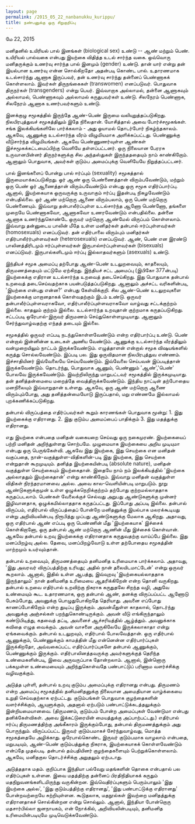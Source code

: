 ```yaml
---
layout: page
permalink: /2015_05_22_nanbanukku_kurippu/
title: நண்பனுக்கு ஒரு சிறுகுறிப்பு
---
```

மே 22, 2015

மனிதனில் உயிரியல் பால் இனங்கள் (biological sex) உண்டு -- ஆண் மற்றும் பெண். உயிரியல் பால்வகை என்பது இயற்கை விதித்த உடல் சார்ந்த வகை. ஒவ்வொரு மனிதருக்கும் உணர்வு சார்ந்த பால் இனமும் (gender) உண்டு. தான் யார் என்று தன் இயல்பான உணர்வு என்ன சொல்கிறதோ அதன்படி கொண்ட பால். உதாரணமாக உடல்சார்ந்து ஆணாக இருப்பவர், தன் உணர்வு சார்ந்து தன்னைப் பெண்ணாகக் கொள்ளலாம். இவர்கள் திருநங்கைகள் (transwomen) எனப்படுவர். பொதுவாக திருநர்கள் (transgenders) என்று பெயர். இவ்வாறாக அல்லாமல், தன்னை ஆணாகவும் அல்லாமல், பெண்ணாகவும் அல்லாமல் கருதுபவர்கள் உண்டு. சிலநேரம் பெண்ணாக, சிலநேரம் ஆணாக உணர்பவர்களும் உண்டு.

இனக்குழு சமூகத்தில் இருந்தே ஆண்-பெண் இருமை வலியுறுத்தப்படுகிறது. நிலபிரபுத்துவச் சமூகத்திலும் இதே நிலைதான். யோசித்தால் அவை போர்ச்சமூகங்கள். சங்க இலக்கியங்களிலே பார்க்கலாம் - அது ஓயாமல் தொடர்போர் நிகழ்ந்தகாலம். ஆகவே, ஆணுக்கு உடல்சார்ந்த வீரம் விழுமியமாக அளிக்கப்பட்டது. பெண்ணுக்கு வீடுசார்ந்த விழுமியங்கள். ஆகவே பெண்ணுணர்வுள்ள ஆண்கள் இச்சமூகக்கட்டமைப்பிற்கு வெளியே தள்ளப்பட்டனர். ஒரு நிலையான பேரரசு உருவானபின்னர் திருநர்களுக்கு சில அந்தஸ்துகள் இருந்தததையும் நாம் காண்கிறோம். ஆனாலும் பொதுவாக, அவர்கள் குடும்ப அமைப்புக்கு வெளியேயே நிறுத்தப்பட்டனர்.

பால் இனங்களைப் போன்று பால் ஈர்ப்பும் (sexuality) சமூகத்தால் இருமையாக்கப்படுகிறது. ஓர் ஆண் ஒரு பெண்ணைத்தான் விரும்பவேண்டும், மற்றும் ஒரு பெண் ஓர் ஆணைத்தான் விரும்பவேண்டும் என்பது ஒரு சமூக எதிர்ப்பார்ப்பு. ஆனால், இயற்கையாக ஒருவருக்கு உருவாகும் ஈர்ப்பு இதன்படி நிகழவேண்டும் என்பதில்லை. ஓர் ஆண் மற்றொரு ஆணை விரும்பலாம், ஒரு பெண் மற்றொரு பெண்ணையும். இவ்வாறு தன்பாலீர்ப்புள்ள உடல்சார்ந்த ஆணோ பெண்ணோ, தங்களை முறையே பெண்ணாகவோ, ஆணாகவோ உணரவேண்டும் என்பதில்லை. தன்னை ஆணாக உணர்ந்துகொண்டே ஒருவர் மற்றொரு ஆண்மேல் விருப்பம் கொள்ளலாம். இவ்வாறு தன்னுடைய பாலின் மீதே உள்ள மனிதர்கள் தன்பால் ஈர்ப்புள்ளவர்கள் (homosexuals) எனப்படுவர். தன் எதிர்பாலை விரும்பும் மனிதர்கள் எதிர்பாலீர்ர்புள்ளவர்கள் (heterosexuals) எனப்படுவர். ஆண், பெண் என இரண்டு பாலினத்திரிடமும் ஈர்ப்புள்ளவர்கள் இருபால்ஈர்ப்புள்ளவர்கள் (bisexuals) எனப்ப்டுவர். இருபால்களிடமும் ஈர்ப்பு இல்லாதவர்களும் (asexuals) உண்டு.

இந்தியச் சமூக அமைப்பு தற்போது ஆண்-பெண் உடலுறவையும், காதலையும், திருமணத்தையும் மட்டுமே ஏற்கிறது. இந்தியச் சட்ட அமைப்பு (இபிகோ 377ன்படி) இயற்கைக்கு எதிரான உடல்சார்ந்த உறவைத் தடைசெய்கிறது. இது பொதுவாக தன்பால் உறவைத் தடைசெய்வதற்காக பயன்படுத்தப்படுகிறது. ஆனாலும் அச்சட்ட வரிகளின்படி, 'இயற்கை என்பது என்ன?' என்பது கேள்விக்குறி. சில ஆண்-பெண் உடலுறவுகளை இயற்கைக்கு மாறானதாகக் கொள்வதற்கும் இடம் உண்டு. ஒருவர் தன்பாலீர்ப்புள்ளவராகவோ, எதிர்பாலீர்ப்புள்ளவராகவோ வாழ்வது சட்டக்குற்றம் இல்லை. காதலும் குற்றம் இல்லை. உடல்சார்ந்த உறவுதான் குற்றமாக கருதப்படுகிறது. சட்டப்படி ஒரேபால்-இருவர் திருமணம் செய்துகொள்ளமுடியாது. ஆனாலும் சேர்ந்துவாழ்வதற்கு எந்தத் தடையும் இல்லை.

சமூகத்தில் ஒருவர் எப்படி நடந்துகொள்ளவேண்டும் என்ற எதிர்பார்ப்பு உண்டு. பெண் என்றால் இன்னின்ன உடைகள் அணிய வேண்டும். ஆணுக்கு உடல்சார்ந்த வீரத்திலும் வன்முறையிலும் நாட்டம் இருக்கவேண்டும். எழுத்தாளன் என்றால் சமூக விஷயங்களில் கருத்து சொல்லவேண்டும். இப்படி பல. இது ஒருவிதமான நிலபிரபுத்துவ எண்ணம். இச்சாதியினர் இவ்வேலையே செய்யவேண்டும். இவ்வேலை செய்பவன் இப்படித்தான் இருக்கவேண்டும். தொடர்ந்து, பொதுவாக ஆணும், பெண்ணும் 'ஆண்','பெண்' போலவே இருக்கவேண்டும். இவற்றிலிருந்து மாறுபட்டவர் சமூகத்தில் இருக்கமுடியாது. தன் தனித்தன்மையை மறைத்தே வைத்திருக்கவேண்டும். இந்திய நாட்டின் தற்போதைய மனநிலையும் இவ்வாறுதான் உள்ளது. ஆகவே, ஒரு ஆண் மற்றொரு ஆணை விரும்பும்போது, அது தனித்தன்மையோடு இருப்பதால், மறு எண்ணமே இல்லாமல் புறக்கணிக்கப்படுகிறது.

தன்பால் விருப்பத்தை எதிர்ப்பவர்கள் கூறும் காரணங்கள் பொதுவாக மூன்று: 1. இது இயற்கைக்கு எதிரானது. 2. இது குடும்ப அமைப்பைப் பாதிக்கும் 3. இது மதத்துக்கு எதிரானது.

எது இயற்கை என்பதை மனிதன் வகையறை செய்வது ஒரு நகைமுரண். இயற்கையைப் பற்றி மனிதன் அறிந்துள்ளது சொற்பமே. முழுமையாக இயற்கையை அறிய முடியுமா என்பது ஒரு பெருங்கேள்வி. ஆகவே இது இயற்கை, இது செயற்கை என மனிதன் வகுப்பதை, நான்-வகுத்துள்ள-விதிகளின்-படி இது இயற்கை, இது செயற்கை என்றுதான் கூறமுடியும். தனித்த இயற்கையின்படி (absolute nature), மனிதன் வகுத்துள்ள செயற்கையும் இயற்கைதான். இதையே நாம் நம் இலக்கியத்தில் 'இயற்கை அல்லாததும் இயற்கைதான்' என்று காண்கிறோம். இவ்வாறு மனிதன் வகுத்துள்ள விதிகள் நிரந்தரமானவை அல்ல. அவை கால-வெளியின்படி மாறுபடும். நூறு ஆண்டுகளுக்குமுன் உள்ள ஒழுக்கநெறிக்குற்றம் தற்போது குற்றமல்லாததாக கருதப்படலாம். பெண்கள் வேலைக்குச் செல்வது அறுபது ஆண்டுகளுக்கு முன்னர் இழிவானதாக, ஒழுக்கமில்லாததாக கருதப்பட்டது. இப்போது அப்படி இல்லை. தன்பால் விருப்பம், எதிர்பால் விருப்பத்தைப் போன்றே மனிதனுக்கு இயல்பாக மலரக்கூடியது என்று அறிவியலின்படி நிரூபித்து முப்பது ஆண்டுகளுக்கு மேலாக ஆகிறது. அதாவது, ஒரு எதிர்பால் ஆண் எப்படி ஒரு பெண்ணின் மீது 'இயற்கையாக' இச்சைக் கொள்கிறானோ, ஒரு தன்பால் ஆண் மற்றொரு ஆணின் மீது இச்சைக் கொள்வான். ஆகவே தன்பால் உறவு இயற்கைக்கு எதிரானதாக கருதுவதற்கு வாய்ப்பே இல்லை. இது மனப்பிறழ்வு அல்ல. தேவை, மனப்பிறழ்வோடு உள்ள தற்போதைய சமூகத்தின் மாற்றமும் உயர்வும்தான்.

தன்பால் உறவையும், திருமணத்தையும் தனிமனித உரிமையாக பார்க்கலாம். அதாவது, 'இது அவரவர் விருப்பத்திற்கு உரியது; அதில் நான் தலையிடமாட்டேன்' என்று ஒருவர் கூறலாம். ஆனால், இதில் உள்ள ஆபத்து, இவ்வுறவு 'இயற்கையல்லாததாக இருந்தாலும்' நான் தனிமனித உரிமையை ஆதரிக்கிறேன் என்ற தொனி வருகிறது. தன்பால் உறவை எதிர்பால் உறவிற்கு நிகராக கருதுதலே சிறந்த வழி, அதுவே உண்மையும் கூட. உதாரணமாக, ஒரு தன்பால் ஆண், தனக்கு விருப்பப்பட்ட ஆணோடு பேசும்போது, அவனுக்கு பொழுதுபோகிறதே தெரியாது. அவனை எப்போது காணப்போகிறோம் என்ற துடிப்பு இருக்கும். அவன்மீதுள்ள காதலால், தொடர்ந்து அவனுக்கு அஞ்சல்கள் பறந்துகொண்டிருக்கும். அவன் வீடு எங்கிருந்தாலும் கண்டுபிடித்து, கதவைத் தட்டி, அவனைச் ஆச்சரியத்தில் ஆழ்த்தும். அவனுக்காக கவிதை எழுத வைக்கும். அவன் வாசனை அருகிலேயே இருக்கலாகாதா என்று ஏங்கவைக்கும். தன்பால் உடலுறவும், எதிர்பால் போலவேத்தான். ஒரு எதிர்பால் ஆணுக்கும், பெண்ணுக்கும் காமத்தின் மீது என்னென்ன எதிர்பார்ப்புகள் இருக்கிறதோ, அவ்வகைப்பட்ட எதிர்ப்பார்ப்புகளே தன்பால் ஆணுக்கும், பெண்ணுக்கும் இருக்கும். எதிர்பாலினத்தவருக்கு அவர்களுக்குத் தெரிந்த உண்மைகளின்படி, இவை அருவருப்பாக தோன்றலாம். ஆனால், இன்னொரு பக்கமுள்ள உண்மையையும் அறிந்துகொள்வதே பண்பாட்டுப் பரிணாம வளர்ச்சிக்கு வழிவகுக்கும்.

அடுத்த புள்ளி, தன்பால் உறவு குடும்ப அமைப்புக்கு எதிரானது என்பது. திருமணம் என்ற அமைப்பு சமூகத்தில் தனிமனிதனுக்கு நிலையான அமைதியான வாழ்க்கையை உறுதி செய்வதற்காக ஏற்பட்டது. குடும்பங்கள் பொதுவாக குழந்தைகளின் வளர்ச்சிக்கும், ஆயுளுக்கும், அதனால் ஏற்படும் பண்பாட்டுக்கடத்தலுக்கும் இன்றியமையானவை. (திருமணம், குடும்பம் போன்ற அமைப்புகள் வேண்டுமா என்பது தனிக்கேள்விகள். அவை இக்கட்டுரையின் மையத்துக்கு அப்பாற்பட்டது.) எதிர்பால் ஈர்ப்பு திருமணத்திற்கு அங்கீகாரம் இருக்கும்போது, தன்பால் திருமணத்துக்கும் அது பொருந்தும். விருப்பப்பட்ட இருவர் குடும்பமாகச் சேர்ந்துவாழ்வது, மொத்த சமூகத்தையே அழிக்காது. ஒரேபால்கொண்ட இருவர் குடும்பமாக வாழலாம் என்பதை, மறுபடியும், ஆண்-பெண் குடும்பத்துக்கு நிகராக, இயற்கையாகக் கொள்ளவேண்டும் என்ப்தே முதல்படி. தன்பால் தம்பதியினர் குழந்தைகளையும் பெற்றுக்கொள்ளலாம். ஆகவே, மனிதகுல தொடர்ச்சிக்கு அறுதலும் ஏற்படாது.

அடுத்ததாக மதம். குறிப்பாக இந்தியா பல்வேறு மதங்களின் தொகை என்பதால் பல எதிர்ப்புகள் உள்ளன. இவை மதத்திற்கு தன்னைப் பிரதிநிதியாகக் கருதும் மதநிறுவனங்களிடமிருந்து வருகின்றன. இவ்வெதிர்ப்புகளும் பெரும்பாலும் 'இது இயற்கை அல்ல', 'இது குடும்பத்திற்கு எதிரானது', 'இது பண்பாட்டுக்கு எதிரானது' போன்றவற்றையே சுற்றியுள்ளன. கூடுதலாக, மதநூல்கள் இவற்றை மனிதத்துக்கு எதிரானதாகச் சொல்கின்றன என்று சொல்லும். ஆனால், இந்தியா போன்றொரு மதசார்பில்லா ஜனநாயகம், என் நோக்கில், அறிவியலின்படியும், தனிமனித உரிமையின்படியுமே முடிவெடுக்கவேண்டும்.
